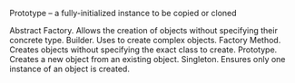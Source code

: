 Prototype – a fully-initialized instance to be copied or cloned

Abstract Factory. Allows the creation of objects without specifying their concrete type.
Builder. Uses to create complex objects.
Factory Method. Creates objects without specifying the exact class to create.
Prototype. Creates a new object from an existing object.
Singleton. Ensures only one instance of an object is created.